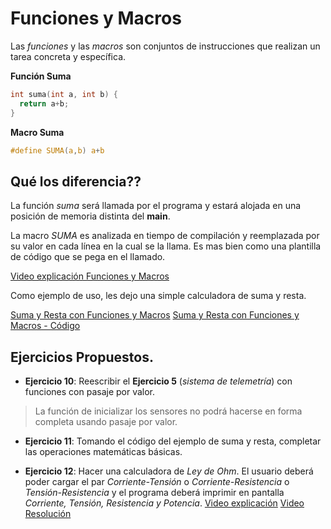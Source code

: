# Funciones y Macros

Las *funciones* y las *macros* son conjuntos de instrucciones que realizan un tarea concreta y específica.


__Función Suma__

```c
int suma(int a, int b) {
  return a+b;
}

```
__Macro Suma__

```c
#define SUMA(a,b) a+b

```

## Qué los diferencia??

La función *suma* será llamada por el programa y estará alojada en una posición de memoria distinta del __main__.

La macro *SUMA* es analizada en tiempo de compilación y reemplazada por su valor en cada línea en la cual se la llama. Es mas bien como una plantilla de código que se pega en el llamado.

[Video explicación Funciones y Macros](https://youtu.be/0u-XpNgEWjU)

Como ejemplo de uso, les dejo una simple calculadora de suma y resta.

[Suma y Resta con Funciones y Macros](https://youtu.be/qpnC9uL4oqg)
[Suma y Resta con Funciones y Macros - Código](https://youtu.be/xhRpXDljQZ0)

## Ejercicios Propuestos.

- __Ejercicio 10__: Reescribir el __Ejercicio 5__ (*sistema de telemetría*) con funciones con pasaje por valor.
 > La función de inicializar los sensores no podrá hacerse en forma completa usando pasaje por valor.

- __Ejercicio 11__: Tomando el código del ejemplo de suma y resta, completar las operaciones matemáticas básicas.

- __Ejercicio 12__: Hacer una calculadora de *Ley de Ohm*. El usuario deberá poder cargar el par *Corriente-Tensión* o *Corriente-Resistencia* o *Tensión-Resistencia* y el programa deberá imprimir en pantalla *Corriente, Tensión, Resistencia y Potencia*.
[Video explicación](https://youtu.be/so-w99ZVPOg)
[Video Resolución](https://youtu.be/_EU9mQHhocw)
